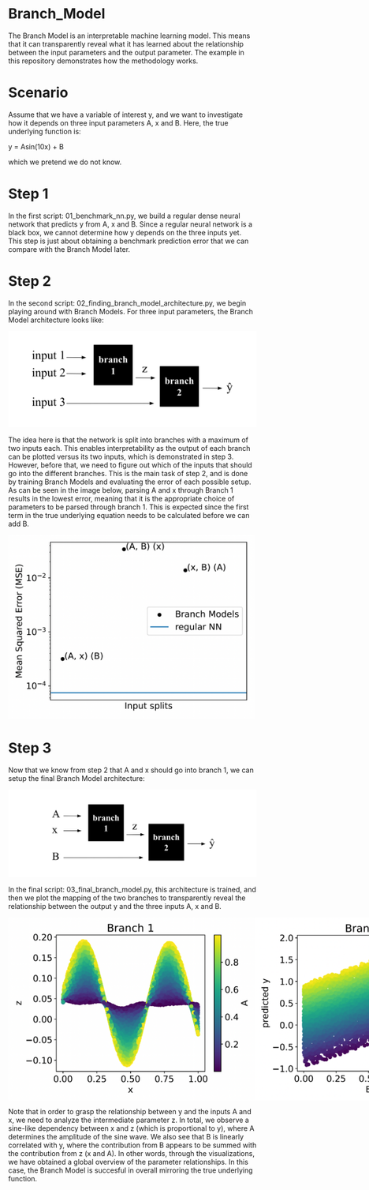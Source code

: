 # Branch_Model
The Branch Model is an interpretable machine learning model. This means that it can transparently reveal what it has learned about the relationship between the input parameters and the output parameter. The example in this repository demonstrates how the methodology works.

# Scenario
Assume that we have a variable of interest y, and we want to investigate how it depends on three input parameters A, x and B. Here, the true underlying function is:

y = Asin(10x) + B

which we pretend we do not know.

# Step 1 

In the first script: 01_benchmark_nn.py, we build a regular dense neural network that predicts y from A, x and B. Since a regular neural network is a black box, we cannot determine how y depends on the three inputs yet. This step is just about obtaining a benchmark prediction error that we can compare with the Branch Model later.

# Step 2 

In the second script: 02_finding_branch_model_architecture.py, we begin playing around with Branch Models. For three input parameters, the Branch Model architecture looks like:

![input split test](images/branch_model.png)

The idea here is that the network is split into branches with a maximum of two inputs each. This enables interpretability as the output of each branch can be plotted versus its two inputs, which is demonstrated in step 3. However, before that, we need to figure out which of the inputs that should go into the different branches. This is the main task of step 2, and is done by training Branch Models and evaluating the error of each possible setup. As can be seen in the image below, parsing A and x through Branch 1 results in the lowest error, meaning that it is the appropriate choice of parameters to be parsed through branch 1. This is expected since the first term in the true underlying equation needs to be calculated before we can add B.


<img src="images/input_split_test.png" alt="Input split test" width="500"/>

# Step 3

Now that we know from step 2 that A and x should go into branch 1, we can setup the final Branch Model architecture:

![input split test](images/final_architecture.png)

In the final script: 03_final_branch_model.py, this architecture is trained, and then we plot the mapping of the two branches to transparently reveal the relationship between the output y and the three inputs A, x and B.

<div style="display: flex; justify-content: space-between;">
    <img src="images/branch_1.png" alt="branch 1" width="500"/>
    <img src="images/branch_2.png" alt="branch 2" width="500"/>
</div>

Note that in order to grasp the relationship between y and the inputs A and x, we need to analyze the intermediate parameter z. In total, we observe a sine-like dependency between x and z (which is proportional to y), where A determines the amplitude of the sine wave. We also see that B is linearly correlated with y, where the contribution from B appears to be summed with the contribution from z (x and A). In other words, through the visualizations, we have obtained a global overview of the parameter relationships. In this case, the Branch Model is succesful in overall mirroring the true underlying function.
